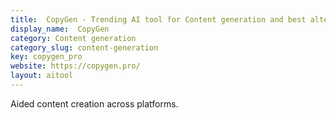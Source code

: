 ```yaml
---
title:  CopyGen - Trending AI tool for Content generation and best alternatives
display_name:  CopyGen
category: Content generation
category_slug: content-generation
key: copygen_pro
website: https://copygen.pro/
layout: aitool
---
```


Aided content creation across platforms.
